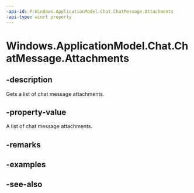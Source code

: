 ```yaml
---
-api-id: P:Windows.ApplicationModel.Chat.ChatMessage.Attachments
-api-type: winrt property
---
```


<!-- Property syntax
public Windows.Foundation.Collections.IVector<Windows.ApplicationModel.Chat.ChatMessageAttachment> Attachments { get; }
-->

# Windows.ApplicationModel.Chat.ChatMessage.Attachments

## -description
Gets a list of chat message attachments.

## -property-value
A list of chat message attachments.

## -remarks

## -examples

## -see-also
